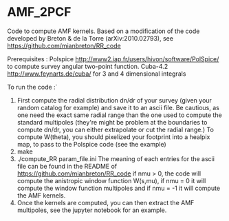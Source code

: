 # AMF_2PCF
Code to compute AMF kernels.
Based on a modification of the code developed by Breton & de la Torre (arXiv:2010.02793), see https://github.com/mianbreton/RR_code
 
Prerequisites : Polspice http://www2.iap.fr/users/hivon/software/PolSpice/ to compute survey angular two-point function.
Cuba-4.2 http://www.feynarts.de/cuba/ for 3 and 4 dimensional integrals

To run the code :`
1) First compute the radial distribution dn/dr of your survey (given your random catalog for example) and save it to an ascii file. Be cautious, as 
one need the exact same radial range than the one used to compute the standard multipoles (they're might be problem at the boundaries to compute dn/dr, you can either extrapolate or cut the radial range.) To compute W(theta), you should pixelized your footprint into a healpix map, to pass to the Polspice code (see the example)
3) make
4) ./compute_RR param_file.ini
The meaning of each entries for the ascii file can be found in the README of https://github.com/mianbreton/RR_code 
if nmu > 0, the code will compute the anistropic window function W(s,mu), if nmu = 0 it will compute the window function multipoles and if nmu = -1 
it will compute the AMF kernels.
4) Once the kernels are computed, you can then extract the AMF multipoles, see the jupyter notebook for an example. 




